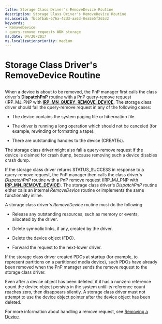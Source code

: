```yaml
---
title: Storage Class Driver's RemoveDevice Routine
description: Storage Class Driver's RemoveDevice Routine
ms.assetid: fbcbfbab-676a-43d3-aa63-0ea5e5f265d2
keywords:
- RemoveDevice
- query-remove requests WDK storage
ms.date: 04/20/2017
ms.localizationpriority: medium
---
```


# Storage Class Driver's RemoveDevice Routine


## <span id="ddk_storage_class_drivers_removedevice_routine_kg"></span><span id="DDK_STORAGE_CLASS_DRIVERS_REMOVEDEVICE_ROUTINE_KG"></span>


When a device is about to be removed, the PnP manager first calls the class driver's [**DispatchPnP**](/windows-hardware/drivers/ddi/wdm/nc-wdm-driver_dispatch) routine with a PnP query-remove request (IRP\_MJ\_PNP with [**IRP\_MN\_QUERY\_REMOVE\_DEVICE**](../kernel/irp-mn-query-remove-device.md). The storage class driver should fail the query-remove request in any of the following cases:

-   The device contains the system paging file or hibernation file.

-   The driver is running a long operation which should not be canceled (for example, rewinding or formatting a tape).

-   There are outstanding handles to the device (CREATEs).

The storage class driver might also fail a query-remove request if the device is claimed for crash dump, because removing such a device disables crash dump.

If the storage class driver returns STATUS\_SUCCESS in response to a query-remove request, the PnP manager then calls the class driver's *DispatchPnP* routine with a PnP remove request (IRP\_MJ\_PNP with [**IRP\_MN\_REMOVE\_DEVICE**](../kernel/irp-mn-remove-device.md)). The storage class driver's *DispatchPnP* routine either calls an internal *RemoveDevice* routine or implements the same functionality inline.

A storage class driver's *RemoveDevice* routine must do the following:

-   Release any outstanding resources, such as memory or events, allocated by the driver.

-   Delete symbolic links, if any, created by the driver.

-   Delete the device object (FDO).

-   Forward the request to the next-lower driver.

If the storage class driver created PDOs at startup (for example, to represent partitions on a partitioned media device), such PDOs have already been removed when the PnP manager sends the remove request to the storage class driver.

Even after a device object has been deleted, if it has a nonzero reference count the device object persists in the system until its reference count reaches zero, then disappears silently. A storage class driver must not attempt to use the device object pointer after the device object has been deleted.

For more information about handling a remove request, see [Removing a Device](https://docs.microsoft.com/windows-hardware/drivers/kernel/removing-a-device).

 

